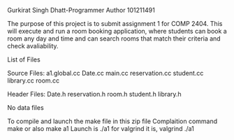 Gurkirat Singh Dhatt-Programmer Author
101211491 

The purpose of this project is to submit assignment 1 for COMP 2404. 
This will execute and run a room booking application, where students can book a room any day and time and can search rooms that match their criteria and check avaliability. 

List of Files

Source Files:
a1.global.cc
Date.cc
main.cc
reservation.cc
student.cc
library.cc
room.cc

Header Files:
Date.h
reservation.h
room.h
student.h
library.h

No data files

To compile and launch the make file in this zip file 
Complaition command make or also make a1
Launch is ./a1
for valgrind it is, valgrind ./a1





